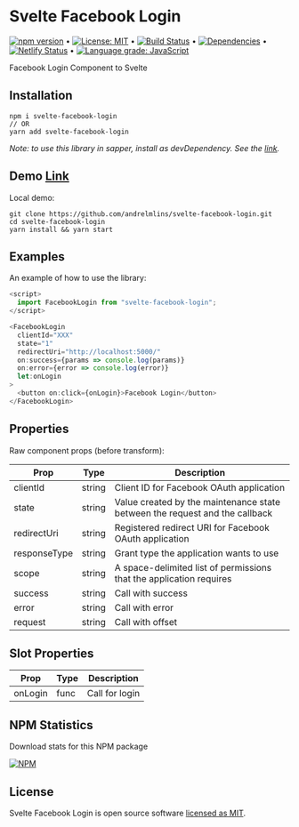 # Svelte Facebook Login

[![npm version](https://badge.fury.io/js/svelte-facebook-login.svg)](https://www.npmjs.com/package/svelte-facebook-login) &bull; [![License: MIT](https://img.shields.io/badge/License-MIT-yellow.svg)](https://github.com/andrelmlins/svelte-facebook-login/blob/master/LICENSE) &bull; [![Build Status](https://travis-ci.com/andrelmlins/svelte-facebook-login.svg?branch=master)](https://travis-ci.com/andrelmlins/svelte-facebook-login) &bull; [![Dependencies](https://david-dm.org/andrelmlins/svelte-facebook-login.svg)](https://david-dm.org/andrelmlins/svelte-facebook-login) &bull; [![Netlify Status](https://api.netlify.com/api/v1/badges/bba67805-d9ab-4609-9027-a86842c5b6bb/deploy-status)](https://app.netlify.com/sites/svelte-github-login/deploys) &bull; [![Language grade: JavaScript](https://img.shields.io/lgtm/grade/javascript/g/andrelmlins/svelte-facebook-login.svg?logo=lgtm&logoWidth=18)](https://lgtm.com/projects/g/andrelmlins/svelte-facebook-login/context:javascript)

Facebook Login Component to Svelte

## Installation

```
npm i svelte-facebook-login
// OR
yarn add svelte-facebook-login
```

<em>Note: to use this library in sapper, install as devDependency. See the [link](https://github.com/sveltejs/sapper-template#using-external-components).</em>

## Demo [Link](https://svelte-facebook-login.netlify.com/)

Local demo:

```
git clone https://github.com/andrelmlins/svelte-facebook-login.git
cd svelte-facebook-login
yarn install && yarn start
```

## Examples

An example of how to use the library:

```js
<script>
  import FacebookLogin from "svelte-facebook-login";
</script>

<FacebookLogin
  clientId="XXX"
  state="1"
  redirectUri="http://localhost:5000/"
  on:success={params => console.log(params)}
  on:error={error => console.log(error)}
  let:onLogin
>
  <button on:click={onLogin}>Facebook Login</button>
</FacebookLogin>
```

## Properties

Raw component props (before transform):

| Prop         | Type   | Description                                                                 |
| ------------ | ------ | --------------------------------------------------------------------------- |
| clientId     | string | Client ID for Facebook OAuth application                                    |
| state        | string | Value created by the maintenance state between the request and the callback |
| redirectUri  | string | Registered redirect URI for Facebook OAuth application                      |
| responseType | string | Grant type the application wants to use                                     |
| scope        | string | A space-delimited list of permissions that the application requires         |
| success      | string | Call with success                                                           |
| error        | string | Call with error                                                             |
| request      | string | Call with offset                                                            |

## Slot Properties

| Prop    | Type | Description    |
| ------- | ---- | -------------- |
| onLogin | func | Call for login |

## NPM Statistics

Download stats for this NPM package

[![NPM](https://nodei.co/npm/svelte-facebook-login.png)](https://nodei.co/npm/svelte-facebook-login/)

## License

Svelte Facebook Login is open source software [licensed as MIT](https://github.com/andrelmlins/svelte-facebook-login/blob/master/LICENSE).
